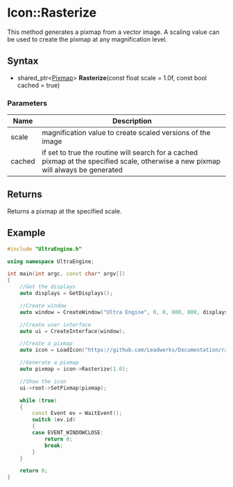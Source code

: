 # Icon::Rasterize

This method generates a pixmap from a vector image. A scaling value can be used to create the pixmap at any magnification level.

## Syntax

- shared_ptr<[Pixmap](Pixmap.md)\> **Rasterize**(const float scale = 1.0f, const bool cached = true)

### Parameters

| Name | Description |
| --- | --- |
| scale | magnification value to create scaled versions of the image |
| cached | if set to true the routine will search for a cached pixmap at the specified scale, otherwise a new pixmap will always be generated |

## Returns

Returns a pixmap at the specified scale.

## Example

```c++
#include "UltraEngine.h"

using namespace UltraEngine;

int main(int argc, const char* argv[])
{
    //Get the displays
    auto displays = GetDisplays();

    //Create window
    auto window = CreateWindow("Ultra Engine", 0, 0, 800, 800, displays[0]);

    //Create user interface
    auto ui = CreateInterface(window);

    //Create a pixmap
    auto icon = LoadIcon("https://github.com/Leadwerks/Documentation/raw/master/Assets/Materials/Logos/23.svg");

    //Generate a pixmap
    auto pixmap = icon->Rasterize(1.0);

    //Show the icon
    ui->root->SetPixmap(pixmap);

    while (true)
    {
        const Event ev = WaitEvent();
        switch (ev.id)
        {
        case EVENT_WINDOWCLOSE:
            return 0;
            break;
        }
    }

    return 0;
}
```

